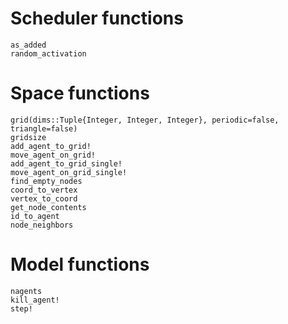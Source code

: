 
# Scheduler functions

```@docs
as_added
random_activation
```

# Space functions

```@docs
grid(dims::Tuple{Integer, Integer, Integer}, periodic=false, triangle=false)
gridsize
add_agent_to_grid!
move_agent_on_grid!
add_agent_to_grid_single!
move_agent_on_grid_single!
find_empty_nodes
coord_to_vertex
vertex_to_coord
get_node_contents
id_to_agent
node_neighbors
```

# Model functions

```@docs
nagents
kill_agent!
step!
```